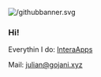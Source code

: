 ![/githubbanner.svg]()

### Hi!

Everythin I do: [InteraApps](https://github.com/interaapps)

Mail: julian@gojani.xyz
